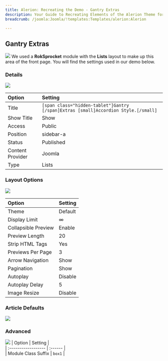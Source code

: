 ```yaml
---
title: Alerion: Recreating the Demo - Gantry Extras
description: Your Guide to Recreating Elements of the Alerion Theme for Joomla
breadcrumb: /joomla:Joomla/!templates:Templates/alerion:Alerion

---
```


Gantry Extras
-----
![][demo]
We used a **RokSprocket** module with the **Lists** layout to make up this area of the front page. You will find the settings used in our demo below.

### Details
![][demo2]

| Option           | Setting                                                                            |  
| :--------------- | :--------------------------------------------------------------------------------- |  
| Title            | `[span class="hidden-tablet"]Gantry [/span]Extras [small]Accordion Style.[/small]` |  
| Show Title       | Show                                                                               |  
| Access           | Public                                                                             |  
| Position         | sidebar-a                                                                          |  
| Status           | Published                                                                          |  
| Content Provider | Joomla                                                                             |  
| Type             | Lists                                                                              |  

### Layout Options
![][demo3]

| Option              | Setting |  
| :------------------ | :------ |  
| Theme               | Default |  
| Display Limit       | ∞       |  
| Collapsible Preview | Enable  |  
| Preview Length      | 20      |  
| Strip HTML Tags     | Yes     |  
| Previews Per Page   | 3       |  
| Arrow Navigation    | Show    |  
| Pagination          | Show    |  
| Autoplay            | Disable |  
| Autoplay Delay      | 5       |  
| Image Resize        | Disable |  

### Article Defaults
![][demo4]

### Advanced
![][demo5]
| Option              | Setting |  
| :------------------ | :------ |  
| Module Class Suffix | `box1`  |  

[demo]: assets/demo_6.jpeg
[demo2]: assets/gantry_1.jpeg
[demo3]: assets/gantry_2.jpeg
[demo4]: assets/gantry_3.jpeg
[demo5]: assets/gantry_4.jpeg